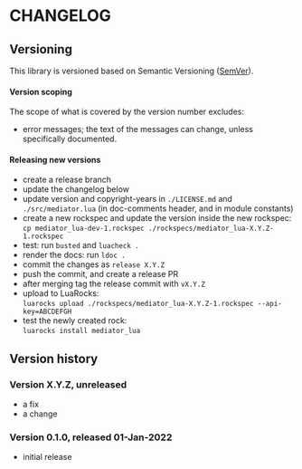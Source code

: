 # CHANGELOG

## Versioning

This library is versioned based on Semantic Versioning ([SemVer](https://semver.org/)).

#### Version scoping

The scope of what is covered by the version number excludes:

- error messages; the text of the messages can change, unless specifically documented.

#### Releasing new versions

- create a release branch
- update the changelog below
- update version and copyright-years in `./LICENSE.md` and `./src/mediator.lua` (in doc-comments
  header, and in module constants)
- create a new rockspec and update the version inside the new rockspec:<br/>
  `cp mediator_lua-dev-1.rockspec ./rockspecs/mediator_lua-X.Y.Z-1.rockspec`
- test: run `busted` and `luacheck .`
- render the docs: run `ldoc .`
- commit the changes as `release X.Y.Z`
- push the commit, and create a release PR
- after merging tag the release commit with `vX.Y.Z`
- upload to LuaRocks:<br/>
  `luarocks upload ./rockspecs/mediator_lua-X.Y.Z-1.rockspec --api-key=ABCDEFGH`
- test the newly created rock:<br/>
  `luarocks install mediator_lua`

## Version history

### Version X.Y.Z, unreleased

- a fix
- a change

### Version 0.1.0, released 01-Jan-2022

- initial release
